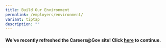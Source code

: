 ```yaml
---
title: Build Our Environment
permalink: /employers/environment/
variant: tiptap
description: ""
---
```

<h4>We've recently refreshed the Careers@Gov site! Click <a href="https://www.careers.gov.sg/what-we-do/build-our-environment/" rel="noopener noreferrer nofollow" target="_blank">here</a> to continue.</h4>
<p></p>
